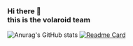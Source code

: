 ### Hi there 👋 <br> this is the volaroid team

![Anurag's GitHub stats](https://github-readme-stats.vercel.app/api?username=mrmacaroni2&show_icons=true&theme=radical)
[![Readme Card](https://github-readme-stats.vercel.app/api/pin/?username=mrmacaroni2&show_icons=true&theme=radical&repo=Volaroid)](https://github.com/mrmacaroni2/Volaroid)
<!--
**mrmacaroni2/mrmacaroni2** is a ✨ _special_ ✨ repository because its `README.md` (this file) appears on your GitHub profile.

Here are some ideas to get you started:

- 🔭 I’m currently working on ...
- 🌱 I’m currently learning ...
- 👯 I’m looking to collaborate on ...
- 🤔 I’m looking for help with ...
- 💬 Ask me about ...
- 📫 How to reach me: ...
- 😄 Pronouns: ...
- ⚡ Fun fact: ...
-->
